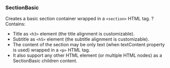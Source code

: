 ### SectionBasic

Creates a basic section container wrapped in a `<section>` HTML tag.
?
Contains:

- Title as `<h3>` element (the title alignment is customizable).
- Subtitle as `<h5>` element (the subtitle alignment is customizable).
- The content of the section may be only text (when textContent property is used) wrapped in a `<p>` HTML tag.
- It also support any other HTML element (or multiple HTML nodes) as a SectionBasic children content.
